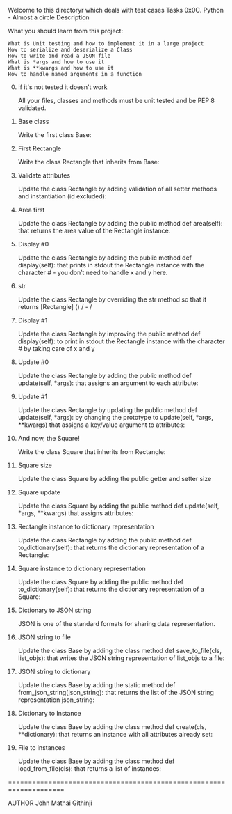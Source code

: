 Welcome to this directoryr which deals with test cases
Tasks
0x0C. Python - Almost a circle
Description

What you should learn from this project:

    What is Unit testing and how to implement it in a large project
    How to serialize and deserialize a Class
    How to write and read a JSON file
    What is *args and how to use it
    What is **kwargs and how to use it
    How to handle named arguments in a function

0. If it's not tested it doesn't work

    All your files, classes and methods must be unit tested and be PEP 8 validated.

1. Base class

    Write the first class Base:

2. First Rectangle

    Write the class Rectangle that inherits from Base:

3. Validate attributes

    Update the class Rectangle by adding validation of all setter methods and instantiation (id excluded):

4. Area first

    Update the class Rectangle by adding the public method def area(self): that returns the area value of the Rectangle instance.

5. Display #0

    Update the class Rectangle by adding the public method def display(self): that prints in stdout the Rectangle instance with the character # - you don’t need to handle x and y here.

6. str

    Update the class Rectangle by overriding the str method so that it returns [Rectangle] () / - /

7. Display #1

    Update the class Rectangle by improving the public method def display(self): to print in stdout the Rectangle instance with the character # by taking care of x and y

8. Update #0

    Update the class Rectangle by adding the public method def update(self, *args): that assigns an argument to each attribute:

9. Update #1

    Update the class Rectangle by updating the public method def update(self, *args): by changing the prototype to update(self, *args, **kwargs) that assigns a key/value argument to attributes:

10. And now, the Square!

    Write the class Square that inherits from Rectangle:

11. Square size

    Update the class Square by adding the public getter and setter size

12. Square update

    Update the class Square by adding the public method def update(self, *args, **kwargs) that assigns attributes:

13. Rectangle instance to dictionary representation

    Update the class Rectangle by adding the public method def to_dictionary(self): that returns the dictionary representation of a Rectangle:

14. Square instance to dictionary representation

    Update the class Square by adding the public method def to_dictionary(self): that returns the dictionary representation of a Square:

15. Dictionary to JSON string

    JSON is one of the standard formats for sharing data representation.

16. JSON string to file

    Update the class Base by adding the class method def save_to_file(cls, list_objs): that writes the JSON string representation of list_objs to a file:

17. JSON string to dictionary

    Update the class Base by adding the static method def from_json_string(json_string): that returns the list of the JSON string representation json_string:

18. Dictionary to Instance

    Update the class Base by adding the class method def create(cls, **dictionary): that returns an instance with all attributes already set:

19. File to instances

    Update the class Base by adding the class method def load_from_file(cls): that returns a list of instances:


====================================================================

AUTHOR John Mathai Githinji 
